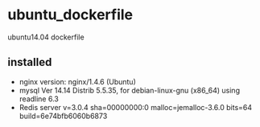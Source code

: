# ubuntu_dockerfile
ubuntu14.04 dockerfile

## installed
- nginx version: nginx/1.4.6 (Ubuntu)
- mysql Ver 14.14 Distrib 5.5.35, for debian-linux-gnu (x86_64) using readline 6.3
- Redis server v=3.0.4 sha=00000000:0 malloc=jemalloc-3.6.0 bits=64 build=6e74bfb6060b6873
